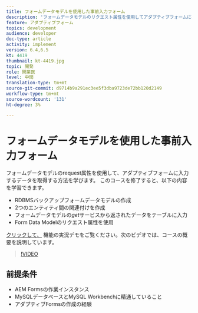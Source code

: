 ```yaml
---
title: フォームデータモデルを使用した事前入力フォーム
description: 'フォームデータモデルのリクエスト属性を使用してアダプティブフォームに事前入力 '
feature: アダプティブフォーム
topics: development
audience: developer
doc-type: article
activity: implement
version: 6.4,6.5
kt: 4419
thumbnail: kt-4419.jpg
topic: 開発
role: 開業医
level: 中間
translation-type: tm+mt
source-git-commit: d9714b9a291ec3ee5f3dba9723de72bb120d2149
workflow-type: tm+mt
source-wordcount: '131'
ht-degree: 3%

---
```



# フォームデータモデルを使用した事前入力フォーム

フォームデータモデルのrequest属性を使用して、アダプティブフォームに入力するデータを取得する方法を学びます。
このコースを修了すると、以下の内容を学習できます。

* RDBMSバックアップフォームデータモデルの作成
* 2つのエンティティ間の関連付けを作成
* フォームデータモデルの&#x200B;_get_&#x200B;サービスから返されたデータをテーブルに入力
* Form Data Modelのリクエスト属性を使用


[クリックして、](https://forms.enablementadobe.com/content/dam/formsanddocuments/fdmwithrequestparameterinurl/jcr:content?wcmmode=disabled&amp;empID=207)
機能の実況デモをご覧ください。次のビデオでは、コースの概要を説明しています。
>[!VIDEO](https://video.tv.adobe.com/v/36387/quality=9)

## 前提条件

* AEM Formsの作業インスタンス
* MySQLデータベースとMySQL Workbenchに精通していること
* アダプティブFormsの作成の経験

